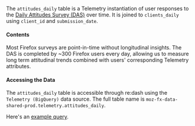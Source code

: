 The `attitudes_daily` table is a Telemetry instantiation of user responses to the [Daily Attitudes Survey (DAS)](https://qsurvey.mozilla.com/collab/daily-attitude-survey) over time. 
It is joined to `clients_daily` using `client_id` and `submission_date`.

#### Contents

Most Firefox surveys are point-in-time without longitudinal insights.
The DAS is completed by ~300 Firefox users every day, allowing us to measure long term attitudinal trends combined with users' corresponding Telemetry attributes.

#### Accessing the Data

The `attitudes_daily` table is accessible through re:dash using the
`Telemetry (BigQuery)` data source.
The full table name is `moz-fx-data-shared-prod.telemetry.attitudes_daily`.

Here's an [example query](https://sql.telemetry.mozilla.org/queries/63937/source#163424).